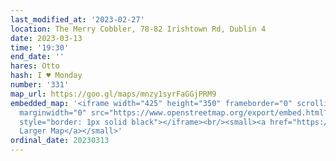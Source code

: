 ```yaml
---
last_modified_at: '2023-02-27'
location: The Merry Cobbler, 78-82 Irishtown Rd, Dublin 4
date: 2023-03-13
time: '19:30'
end_date: ''
hares: Otto
hash: I ♥ Monday
number: '331'
map_url: https://goo.gl/maps/mnzy1syrFaGGjPRM9
embedded_map: '<iframe width="425" height="350" frameborder="0" scrolling="no" marginheight="0"
  marginwidth="0" src="https://www.openstreetmap.org/export/embed.html?bbox=-6.22378170490265%2C53.33789788415715%2C-6.221415996551515%2C53.3392671726792&amp;layer=mapnik&amp;marker=53.338582533913744%2C-6.222598850727081"
  style="border: 1px solid black"></iframe><br/><small><a href="https://www.openstreetmap.org/?mlat=53.33858&amp;mlon=-6.22260#map=19/53.33858/-6.22260">View
  Larger Map</a></small>'
ordinal_date: 20230313
---
```


